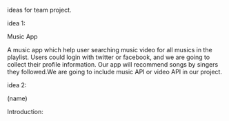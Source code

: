 ideas for team project.


idea 1:

Music App

A music app which help user searching music video for all musics in the playlist. Users could login with twitter or facebook, and we are going to collect their profile information. Our app will recommend songs by singers they followed.We are going to include music API or video API in our project.



idea 2:

(name)

Introduction:
